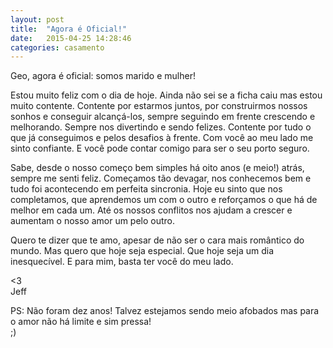 ```yaml
---
layout: post
title:  "Agora é Oficial!"
date:   2015-04-25 14:28:46
categories: casamento
---
```


Geo, agora é oficial: somos marido e mulher!

Estou muito feliz com o dia de hoje. Ainda não sei se a ficha caiu mas estou muito contente. Contente por estarmos juntos, por construirmos nossos sonhos e conseguir alcançá-los, sempre seguindo em frente crescendo e melhorando. Sempre nos divertindo e sendo felizes. Contente por tudo o que já conseguimos e pelos desafios à frente. Com você ao meu lado me sinto confiante. E você pode contar comigo para ser o seu porto seguro.

Sabe, desde o nosso começo bem simples há oito anos (e meio!) atrás, sempre me senti feliz. Começamos tão devagar, nos conhecemos bem e tudo foi acontecendo em perfeita sincronia. Hoje eu sinto que nos completamos, que aprendemos um com o outro e reforçamos o que há de melhor em cada um. Até os nossos conflitos nos ajudam a crescer e aumentam o nosso amor um pelo outro.

Quero te dizer que te amo, apesar de não ser o cara mais romântico do mundo. Mas quero que hoje seja especial. Que hoje seja um dia inesquecível. E para mim, basta ter você do meu lado.

<3 <br/>
Jeff

PS: Não foram dez anos! Talvez estejamos sendo meio afobados mas para o amor não há limite e sim pressa!<br />
;)
